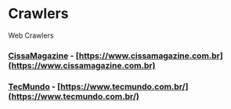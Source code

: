 # Crawlers
Web Crawlers

### [CissaMagazine](CissaMagazine/) - [https://www.cissamagazine.com.br](https://www.cissamagazine.com.br)
### [TecMundo](TecMundo/) - [https://www.tecmundo.com.br/](https://www.tecmundo.com.br/)
